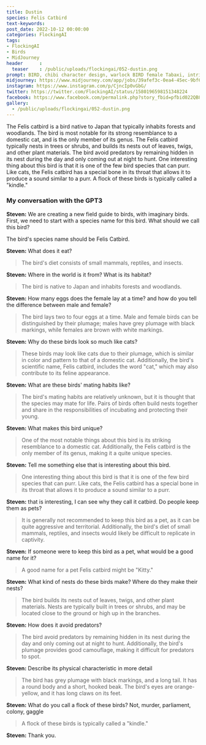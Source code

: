 ```yaml
---
title: Dustin
species: Felis Catbird
text-keywords: 
post_date: 2022-10-12 00:00:00
categories: FlockingAI
tags:
- FlockingAI
- Birds
- MidJourney 
header      :
  teaser    : /public/uploads/flockingai/052-dustin.png
prompt: BIRD, chibi character design, warlock BIRD female Tabaxi, intricate outfit, by Gom Sunim, Paru Itagaki, jean-baptiste monge, akira toriyama, Akihiko yoshida
midjourney: https://www.midjourney.com/app/jobs/39afef3c-0ea4-45ec-9bf6-1390120ed9bc
instagram: https://www.instagram.com/p/CjncIp0vGbG/
twitter: https://twitter.com/FlockingAI/status/1580196598151348224
facebook: https://www.facebook.com/permalink.php?story_fbid=pfbid022QB8aRVnARwNjuKK2x8FspeqtYASpidFLhRTdFtw6E545cHWxhvQmD3rRUTs8Lfkl&id=100084908943138
gallery: 
  - /public/uploads/flockingai/052-dustin.png
---
```


The Felis catbird is a bird native to Japan that typically inhabits forests and woodlands. The bird is most notable for its strong resemblance to a domestic cat, and is the only member of its genus. The Felis catbird typically nests in trees or shrubs, and builds its nests out of leaves, twigs, and other plant materials. The bird avoid predators by remaining hidden in its nest during the day and only coming out at night to hunt. One interesting thing about this bird is that it is one of the few bird species that can purr. Like cats, the Felis catbird has a special bone in its throat that allows it to produce a sound similar to a purr. A flock of these birds is typically called a "kindle."

### My conversation with the GPT3

**Steven:** We are creating a new field guide to birds, with imaginary birds. First, we need to start with a species name for this bird. What should we call this bird?

The bird's species name should be Felis Catbird.

**Steven:** What does it eat?

> The bird's diet consists of small mammals, reptiles, and insects.

**Steven:** Where in the world is it from? What is its habitat?

> The bird is native to Japan and inhabits forests and woodlands.

**Steven:** How many eggs does the female lay at a time? and how do you tell the difference between male and female?

> The bird lays two to four eggs at a time. Male and female birds can be distinguished by their plumage; males have grey plumage with black markings, while females are brown with white markings.

**Steven:** Why do these birds look so much like cats?

> These birds may look like cats due to their plumage, which is similar in color and pattern to that of a domestic cat. Additionally, the bird's scientific name, Felis catbird, includes the word "cat," which may also contribute to its feline appearance.

**Steven:** What are these birds' mating habits like?

> The bird's mating habits are relatively unknown, but it is thought that the species may mate for life. Pairs of birds often build nests together and share in the responsibilities of incubating and protecting their young.

**Steven:** What makes this bird unique?

> One of the most notable things about this bird is its striking resemblance to a domestic cat. Additionally, the Felis catbird is the only member of its genus, making it a quite unique species.

**Steven:** Tell me something else that is interesting about this bird.

> One interesting thing about this bird is that it is one of the few bird species that can purr. Like cats, the Felis catbird has a special bone in its throat that allows it to produce a sound similar to a purr.

**Steven:** that is interesting, I can see why they call it catbird. Do people keep them as pets?

> It is generally not recommended to keep this bird as a pet, as it can be quite aggressive and territorial. Additionally, the bird's diet of small mammals, reptiles, and insects would likely be difficult to replicate in captivity.

**Steven:** If someone were to keep this bird as a pet, what would be a good name for it?

> A good name for a pet Felis catbird might be "Kitty."

**Steven:** What kind of nests do these birds make? Where do they make their nests?

> The bird builds its nests out of leaves, twigs, and other plant materials. Nests are typically built in trees or shrubs, and may be located close to the ground or high up in the branches.

**Steven:** How does it avoid predators?

> The bird avoid predators by remaining hidden in its nest during the day and only coming out at night to hunt. Additionally, the bird's plumage provides good camouflage, making it difficult for predators to spot.

**Steven:** Describe its physical characteristic in more detail

> The bird has grey plumage with black markings, and a long tail. It has a round body and a short, hooked beak. The bird's eyes are orange-yellow, and it has long claws on its feet.

**Steven:** What do you call a flock of these birds? Not, murder, parliament, colony, gaggle

> A flock of these birds is typically called a "kindle."

**Steven:** Thank you.
